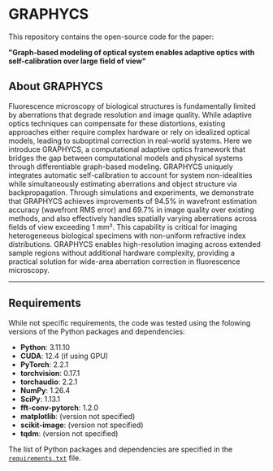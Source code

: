 # GRAPHYCS

This repository contains the open-source code for the paper:

**"Graph-based modeling of optical system enables adaptive optics with self-calibration over large field of view"**


## About GRAPHYCS

Fluorescence microscopy of biological structures is fundamentally limited by aberrations that degrade resolution and image quality. While adaptive optics techniques can compensate for these distortions, existing approaches either require complex hardware or rely on idealized optical models, leading to suboptimal correction in real-world systems. Here we introduce GRAPHYCS, a computational adaptive optics framework that bridges the gap between computational models and physical systems through differentiable graph-based modeling. GRAPHYCS uniquely integrates automatic self-calibration to account for system non-idealities while simultaneously estimating aberrations and object structure via backpropagation. Through simulations and experiments, we demonstrate that GRAPHYCS achieves improvements of 94.5% in wavefront estimation accuracy (wavefront RMS error) and 69.7% in image quality over existing methods, and also effectively handles spatially varying aberrations across fields of view exceeding 1 mm². This capability is critical for imaging heterogeneous biological specimens with non-uniform refractive index distributions. GRAPHYCS enables high-resolution imaging across extended sample regions without additional hardware complexity, providing a practical solution for wide-area aberration correction in fluorescence microscopy.

---


## Requirements

While not specific requirements, the code was tested using the folowing versions of the Python packages and dependencies:

- **Python**: 3.11.10  
- **CUDA**: 12.4 (if using GPU)
- **PyTorch**: 2.2.1
- **torchvision**: 0.17.1
- **torchaudio**: 2.2.1
- **NumPy**: 1.26.4
- **SciPy**: 1.13.1
- **fft-conv-pytorch**: 1.2.0
- **matplotlib**: (version not specified)
- **scikit-image**: (version not specified)
- **tqdm**: (version not specified)

The list of Python packages and dependencies are specified in the [`requirements.txt`](requirements.txt) file.
